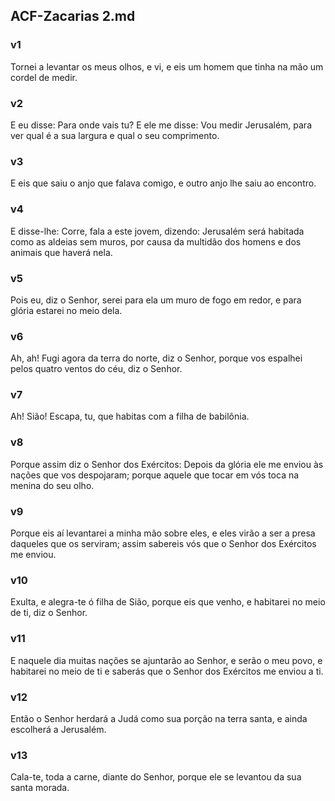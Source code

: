 ## ACF-Zacarias 2.md
### v1
 Tornei a levantar os meus olhos, e vi, e eis um homem que tinha na mão um cordel de medir.
### v2
 E eu disse: Para onde vais tu? E ele me disse: Vou medir Jerusalém, para ver qual é a sua largura e qual o seu comprimento.
### v3
 E eis que saiu o anjo que falava comigo, e outro anjo lhe saiu ao encontro.
### v4
 E disse-lhe: Corre, fala a este jovem, dizendo: Jerusalém será habitada como as aldeias sem muros, por causa da multidão dos homens e dos animais que haverá nela.
### v5
 Pois eu, diz o Senhor, serei para ela um muro de fogo em redor, e para glória estarei no meio dela.
### v6
 Ah, ah! Fugi agora da terra do norte, diz o Senhor, porque vos espalhei pelos quatro ventos do céu, diz o Senhor.
### v7
 Ah! Sião! Escapa, tu, que habitas com a filha de babilônia.
### v8
 Porque assim diz o Senhor dos Exércitos: Depois da glória ele me enviou às nações que vos despojaram; porque aquele que tocar em vós toca na menina do seu olho.
### v9
 Porque eis aí levantarei a minha mão sobre eles, e eles virão a ser a presa daqueles que os serviram; assim sabereis vós que o Senhor dos Exércitos me enviou.
### v10
 Exulta, e alegra-te ó filha de Sião, porque eis que venho, e habitarei no meio de ti, diz o Senhor.
### v11
 E naquele dia muitas nações se ajuntarão ao Senhor, e serão o meu povo, e habitarei no meio de ti e saberás que o Senhor dos Exércitos me enviou a ti.
### v12
 Então o Senhor herdará a Judá como sua porção na terra santa, e ainda escolherá a Jerusalém.
### v13
 Cala-te, toda a carne, diante do Senhor, porque ele se levantou da sua santa morada.
